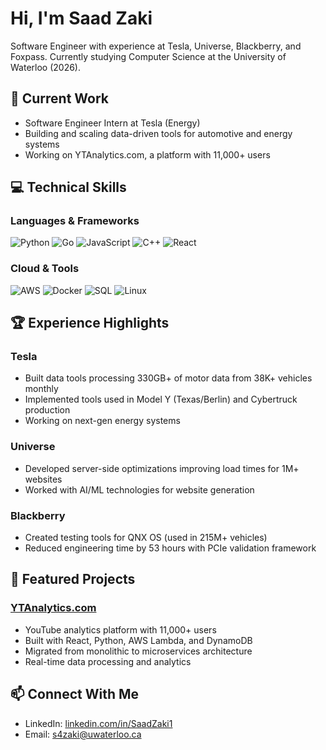 # Hi, I'm Saad Zaki

Software Engineer with experience at Tesla, Universe, Blackberry, and Foxpass. Currently studying Computer Science at the University of Waterloo (2026).

## 🚀 Current Work
- Software Engineer Intern at Tesla (Energy)
- Building and scaling data-driven tools for automotive and energy systems
- Working on YTAnalytics.com, a platform with 11,000+ users

## 💻 Technical Skills

### Languages & Frameworks
![Python](https://img.shields.io/badge/-Python-3776AB?style=flat-square&logo=Python&logoColor=white)
![Go](https://img.shields.io/badge/-Go-00ADD8?style=flat-square&logo=go&logoColor=white)
![JavaScript](https://img.shields.io/badge/-JavaScript-F7DF1E?style=flat-square&logo=javascript&logoColor=black)
![C++](https://img.shields.io/badge/-C++-00599C?style=flat-square&logo=c%2B%2B&logoColor=white)
![React](https://img.shields.io/badge/-React-61DAFB?style=flat-square&logo=react&logoColor=black)

### Cloud & Tools
![AWS](https://img.shields.io/badge/-AWS-232F3E?style=flat-square&logo=amazon-aws&logoColor=white)
![Docker](https://img.shields.io/badge/-Docker-2496ED?style=flat-square&logo=docker&logoColor=white)
![SQL](https://img.shields.io/badge/-SQL-4479A1?style=flat-square&logo=mysql&logoColor=white)
![Linux](https://img.shields.io/badge/-Linux-FCC624?style=flat-square&logo=linux&logoColor=black)

## 🏆 Experience Highlights

### Tesla
- Built data tools processing 330GB+ of motor data from 38K+ vehicles monthly
- Implemented tools used in Model Y (Texas/Berlin) and Cybertruck production
- Working on next-gen energy systems

### Universe
- Developed server-side optimizations improving load times for 1M+ websites
- Worked with AI/ML technologies for website generation

### Blackberry
- Created testing tools for QNX OS (used in 215M+ vehicles)
- Reduced engineering time by 53 hours with PCIe validation framework

## 🎯 Featured Projects

### [YTAnalytics.com](https://ytanalytics.com)
- YouTube analytics platform with 11,000+ users
- Built with React, Python, AWS Lambda, and DynamoDB
- Migrated from monolithic to microservices architecture
- Real-time data processing and analytics

## 📫 Connect With Me
- LinkedIn: [linkedin.com/in/SaadZaki1](https://linkedin.com/in/SaadZaki1)
- Email: s4zaki@uwaterloo.ca

